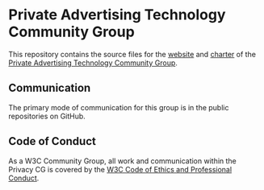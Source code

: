 # Private Advertising Technology Community Group

This repository contains the source files for the [website](https://patcg.github.io/) and [charter](https://patcg.github.io/charter.html) of the
[Private Advertising Technology Community Group](https://patcg.github.io).

## Communication

The primary mode of communication for this group is in the public repositories on GitHub.

## Code of Conduct

As a W3C Community Group, all work and communication within the Privacy CG is
covered by the [W3C Code of Ethics and Professional
Conduct](https://www.w3.org/Consortium/cepc/).

